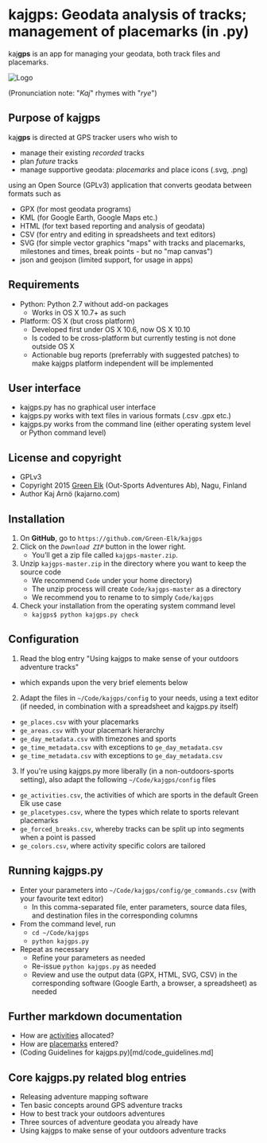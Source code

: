 # kaj**gps**: Geodata analysis of tracks; management of placemarks (in .py)

kaj**gps** is an app for managing your geodata, both track files and placemarks.

![Logo](https://lh3.googleusercontent.com/-KouDlj6ewlQ/VTUaFSBIlHI/AAAAAAAAUu0/WDKwZf2NXO8/s288/kajgps-green.png)

(Pronunciation note: "*Kaj*" rhymes with "*rye*")

## Purpose of kaj**gps** ##

kaj**gps** is directed at GPS tracker users who wish to 
* manage their existing *recorded* tracks
* plan *future* tracks
* manage supportive geodata: *placemarks* and place icons (.svg, .png)

using an Open Source (GPLv3) application that converts geodata between
formats such as
* GPX (for most geodata programs)
* KML (for Google Earth, Google Maps etc.)
* HTML (for text based reporting and analysis of geodata)
* CSV (for entry and editing in spreadsheets and text editors)
* SVG (for simple vector graphics "maps" with tracks and placemarks, milestones 
and times, break points - but no "map canvas")
* json and geojson (limited support, for usage in apps)

## Requirements ##

* Python: Python 2.7 without add-on packages
  * Works in OS X 10.7+ as such
* Platform: OS X (but cross platform)
  * Developed first under OS X 10.6, now OS X 10.10
  * Is coded to be cross-platform but currently testing is not done outside 
  OS X
  * Actionable bug reports (preferrably with suggested patches) to make kajgps 
  platform independent will be implemented

## User interface ##

* kajgps.py has no graphical user interface
* kajgps.py works with text files in various formats (.csv .gpx etc.)
* kajgps.py works from the command line (either operating system level or 
Python command level)

## License and copyright ##

* GPLv3
* Copyright 2015 [Green Elk](http://www.green-elk.com) (Out-Sports Adventures 
Ab), Nagu, Finland
* Author Kaj Arnö (kajarno.com)

## Installation ##

1. On **GitHub**, go to `https://github.com/Green-Elk/kajgps`
2. Click on the *`Download ZIP`* button in the lower right. 
   * You’ll get a zip file called `kajgps-master.zip`. 
3. Unzip `kajgps-master.zip` in the directory where you want to keep 
the source code 
   * We recommend `Code` under your home directory) 
   * The unzip process will create `Code/kajgps-master` as a directory
   * We recommend you to rename to to simply `Code/kajgps`
4. Check your installation from the operating system command level
   * `kajgps$ python kajgps.py check`

## Configuration ##

1. Read the blog entry "Using kajgps to make sense of your outdoors 
adventure tracks"
  * which expands upon the very brief elements below
2. Adapt the files in `~/Code/kajgps/config` to your needs, using a text editor 
(if needed, in combination with a spreadsheet and kajgps.py itself)
  * `ge_places.csv` with your placemarks
  * `ge_areas.csv` with your placemark hierarchy
  * `ge_day_metadata.csv` with timezones and sports
  * `ge_time_metadata.csv` with exceptions to `ge_day_metadata.csv`
  * `ge_time_metadata.csv` with exceptions to `ge_day_metadata.csv`
3. If you're using kajgps.py more liberally (in a non-outdoors-sports setting), 
also adapt the following `~/Code/kajgps/config` files
  * `ge_activities.csv`, the activities of which are sports in the default 
  Green Elk use case
  * `ge_placetypes.csv`, where the types which relate to sports relevant 
  placemarks
  * `ge_forced_breaks.csv`, whereby tracks can be split up into segments 
  when a point is passed
  * `ge_colors.csv`, where activity specific colors are tailored
  
## Running kajgps.py ##

* Enter your parameters into `~/Code/kajgps/config/ge_commands.csv` (with your 
favourite text editor)
  * In this comma-separated file, enter parameters, source data files, and 
  destination files in the corresponding columns
* From the command level, run
  * `cd ~/Code/kajgps`
  * `python kajgps.py`
* Repeat as necessary
  * Refine your parameters as needed 
  * Re-issue `python kajgps.py` as needed
  * Review and use the output data (GPX, HTML, SVG, CSV) in the corresponding software (Google Earth, a browser, a spreadsheet) as needed

## Further markdown documentation ##

* How are [activities](md/activities.md) allocated?
* How are [placemarks](md/placemarks.md) entered?
* (Coding Guidelines for kajgps.py)[md/code_guidelines.md]

## Core kajgps.py related blog entries ##

* Releasing adventure mapping software
* Ten basic concepts around GPS adventure tracks
* How to best track your outdoors adventures
* Three sources of adventure geodata you already have
* Using kajgps to make sense of your outdoors adventure tracks